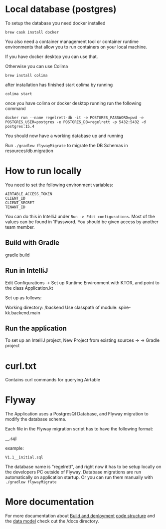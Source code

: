 # Local database (postgres)

To setup the database you need docker installed

```
brew cask install docker
```

You also need a container management tool or container runtime environments that allow you to run containers on your
local machine.

If you have docker desktop you can use that.

Otherwise you can use Colima

```
brew install colima
```

after installation has finished start colima by running

```
colima start
```

once you have colima or docker desktop running run the following command

```
docker run --name regelrett-db -it -e POSTGRES_PASSWORD=pwd -e POSTGRES_USER=postgres -e POSTGRES_DB=regelrett -p 5432:5432 -d postgres:15.4
```

You should now have a working database up and running

Run `./gradlew flywayMigrate` to migrate the DB Schemas in resources/db.migration

# How to run locally

You need to set the following environment variables:
```
AIRTABLE_ACCESS_TOKEN
CLIENT_ID
CLIENT_SECRET
TENANT_ID
```
You can do this in IntelliJ under `Run -> Edit configurations`. Most of the values can be found in 1Password. You should be given access by another team member.

## Build with Gradle

gradle build

## Run in IntelliJ

Edit Configurations -> Set up Runtime Environment with KTOR, and point to the class Application.kt

Set up as follows:

Working directory: <root of project>/backend
Use classpath of module: spire-kk.backend.main

## Run the application

To set up an IntelliJ project, New Project from existing sources -> <root directory
for spire-kk> -> Gradle project

# curl.txt

Contains curl commands for querying Airtable

# Flyway

The Application uses a PostgresQl Database, and Flyway migration to modify the database schema.

Each file in the Flyway migration script has to have the following format:

<Version>__<Description>.sql

example:

`V1.1__initial.sql`

The database name is "regelrett", and right now it has to be setup locally on the developers PC outside of Flyway.
Database migrations are run automatically on application startup. Or you can run them manually with `./gradlew flywayMigrate`

# More documentation

For more documentation
about [Build and deployment](./docs/build-and-deployment.md) [code structure](./docs/code-structure.md) and
the [data model](./docs/data-model.md) check
out the /docs directory.


